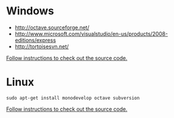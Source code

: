 # Windows #

  * http://octave.sourceforge.net/
  * http://www.microsoft.com/visualstudio/en-us/products/2008-editions/express
  * http://tortoisesvn.net/

[Follow instructions to check out the source code.](http://code.google.com/p/ponynet/source/checkout)

# Linux #

```
sudo apt-get install monodevelop octave subversion
```

[Follow instructions to check out the source code.](http://code.google.com/p/ponynet/source/checkout)